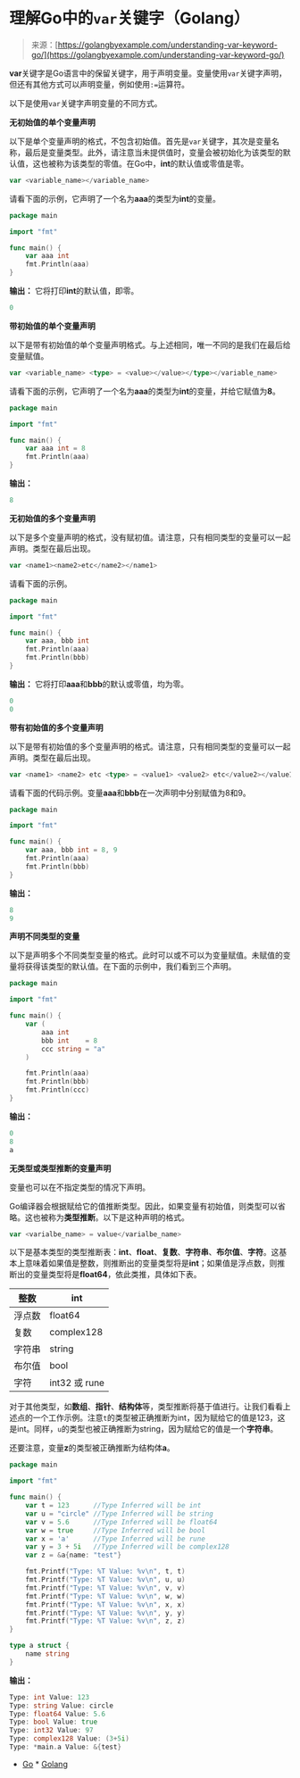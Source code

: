 <!--yml

分类：未分类

日期：2024-10-13 06:21:17

-->

# 理解Go中的`var`关键字（Golang）

> 来源：[https://golangbyexample.com/understanding-var-keyword-go/](https://golangbyexample.com/understanding-var-keyword-go/)

**var**关键字是Go语言中的保留关键字，用于声明变量。变量使用`var`关键字声明，但还有其他方式可以声明变量，例如使用`:=`运算符。

以下是使用`var`关键字声明变量的不同方式。

**无初始值的单个变量声明**

以下是单个变量声明的格式，不包含初始值。首先是`var`关键字，其次是变量名称，最后是变量类型。此外，请注意当未提供值时，变量会被初始化为该类型的默认值，这也被称为该类型的零值。在Go中，**int**的默认值或零值是零。

```go
var <variable_name></variable_name> 
```

请看下面的示例，它声明了一个名为**aaa**的类型为**int**的变量。

```go
package main

import "fmt"

func main() {
    var aaa int
    fmt.Println(aaa)
}
```

**输出：** 它将打印**int**的默认值，即零。

```go
0
```

**带初始值的单个变量声明**

以下是带有初始值的单个变量声明格式。与上述相同，唯一不同的是我们在最后给变量赋值。

```go
var <variable_name> <type> = <value></value></type></variable_name>
```

请看下面的示例，它声明了一个名为**aaa**的类型为**int**的变量，并给它赋值为**8**。

```go
package main

import "fmt"

func main() {
    var aaa int = 8
    fmt.Println(aaa)
}
```

**输出：**

```go
8
```

**无初始值的多个变量声明**

以下是多个变量声明的格式，没有赋初值。请注意，只有相同类型的变量可以一起声明。类型在最后出现。

```go
var <name1><name2>etc</name2></name1> 
```

请看下面的示例。

```go
package main

import "fmt"

func main() {
    var aaa, bbb int
    fmt.Println(aaa)
    fmt.Println(bbb)
}
```

**输出：** 它将打印**aaa**和**bbb**的默认或零值，均为零。

```go
0
0
```

**带有初始值的多个变量声明**

以下是带有初始值的多个变量声明的格式。请注意，只有相同类型的变量可以一起声明。类型在最后出现。

```go
var <name1> <name2> etc <type> = <value1> <value2> etc</value2></value1></type></name2></name1>
```

请看下面的代码示例。变量**aaa**和**bbb**在一次声明中分别赋值为8和9。

```go
package main

import "fmt"

func main() {
    var aaa, bbb int = 8, 9
    fmt.Println(aaa)
    fmt.Println(bbb)
}
```

**输出：**

```go
8
9
```

**声明不同类型的变量**

以下是声明多个不同类型变量的格式。此时可以或不可以为变量赋值。未赋值的变量将获得该类型的默认值。在下面的示例中，我们看到三个声明。

```go
package main

import "fmt"

func main() {
    var (
        aaa int
        bbb int    = 8
        ccc string = "a"
    )

    fmt.Println(aaa)
    fmt.Println(bbb)
    fmt.Println(ccc)
}
```

**输出：**

```go
0
8
a
```

**无类型或类型推断的变量声明**

变量也可以在不指定类型的情况下声明。

Go编译器会根据赋给它的值推断类型。因此，如果变量有初始值，则类型可以省略。这也被称为**类型推断**。以下是这种声明的格式。

```go
var <varialbe_name> = value</varialbe_name>
```

以下是基本类型的类型推断表：**int**、**float**、**复数**、**字符串**、**布尔值**、**字符**。这基本上意味着如果值是整数，则推断出的变量类型将是**int**；如果值是浮点数，则推断出的变量类型将是**float64**，依此类推，具体如下表。

| 整数 | int |
| --- | --- |
| 浮点数 | float64 |
| 复数 | complex128 |
| 字符串 | string |
| 布尔值 | bool |
| 字符 | int32 或 rune |

对于其他类型，如**数组**、**指针**、**结构体**等，类型推断将基于值进行。让我们看看上述点的一个工作示例。注意`t`的类型被正确推断为int，因为赋给它的值是123，这是int。同样，`u`的类型也被正确推断为string，因为赋给它的值是一个**字符串**。

还要注意，变量**z**的类型被正确推断为结构体**a**。

```go
package main

import "fmt"

func main() {
    var t = 123      //Type Inferred will be int
    var u = "circle" //Type Inferred will be string
    var v = 5.6      //Type Inferred will be float64
    var w = true     //Type Inferred will be bool
    var x = 'a'      //Type Inferred will be rune
    var y = 3 + 5i   //Type Inferred will be complex128
    var z = &a{name: "test"}

    fmt.Printf("Type: %T Value: %v\n", t, t)
    fmt.Printf("Type: %T Value: %v\n", u, u)
    fmt.Printf("Type: %T Value: %v\n", v, v)
    fmt.Printf("Type: %T Value: %v\n", w, w)
    fmt.Printf("Type: %T Value: %v\n", x, x)
    fmt.Printf("Type: %T Value: %v\n", y, y)
    fmt.Printf("Type: %T Value: %v\n", z, z)
}

type a struct {
    name string
}
```

**输出：**

```go
Type: int Value: 123
Type: string Value: circle
Type: float64 Value: 5.6
Type: bool Value: true
Type: int32 Value: 97
Type: complex128 Value: (3+5i)
Type: *main.a Value: &{test}
```

+   [Go](https://golangbyexample.com/tag/go/) *   [Golang](https://golangbyexample.com/tag/golang/)
